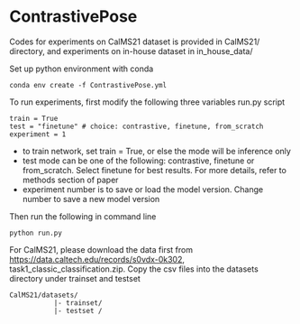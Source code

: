 # ContrastivePose
Codes for experiments on CalMS21 dataset is provided in CalMS21/ directory, and experiments on in-house dataset in in_house_data/

Set up python environment with conda
```
conda env create -f ContrastivePose.yml
```

To run experiments, first modify the following three variables run.py script
```
train = True
test = "finetune" # choice: contrastive, finetune, from_scratch
experiment = 1
```
* to train network, set train = True, or else the mode will be inference only
* test mode can be one of the following: contrastive, finetune or from_scratch. Select finetune for best results. For more details, refer to methods section of paper
* experiment number is to save or load the model version. Change number to save a new model version

Then run the following in command line
```
python run.py
```

For CalMS21, please download the data first from https://data.caltech.edu/records/s0vdx-0k302, task1_classic_classification.zip. Copy the csv files into the datasets directory under trainset and testset
```
CalMS21/datasets/
           |- trainset/
           |- testset /
```